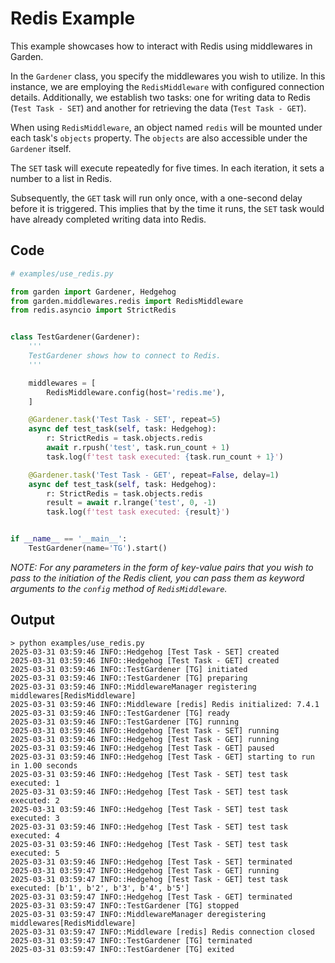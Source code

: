 Redis Example
====

This example showcases how to interact with Redis using middlewares in Garden.

In the `Gardener` class, you specify the middlewares you wish to utilize. In this instance, we are employing the `RedisMiddleware` with configured connection details. Additionally, we establish two tasks: one for writing data to Redis (`Test Task - SET`) and another for retrieving the data (`Test Task - GET`).

When using `RedisMiddleware`, an object named `redis` will be mounted under each task's `objects` property. The `objects` are also accessible under the `Gardener` itself.

The `SET` task will execute repeatedly for five times. In each iteration, it sets a number to a list in Redis.

Subsequently, the `GET` task will run only once, with a one-second delay before it is triggered. This implies that by the time it runs, the `SET` task would have already completed writing data into Redis.

## Code

```python
# examples/use_redis.py

from garden import Gardener, Hedgehog
from garden.middlewares.redis import RedisMiddleware
from redis.asyncio import StrictRedis


class TestGardener(Gardener):
    '''
    TestGardener shows how to connect to Redis.
    '''

    middlewares = [
        RedisMiddleware.config(host='redis.me'),
    ]

    @Gardener.task('Test Task - SET', repeat=5)
    async def test_task(self, task: Hedgehog):
        r: StrictRedis = task.objects.redis
        await r.rpush('test', task.run_count + 1)
        task.log(f'test task executed: {task.run_count + 1}')

    @Gardener.task('Test Task - GET', repeat=False, delay=1)
    async def test_task(self, task: Hedgehog):
        r: StrictRedis = task.objects.redis
        result = await r.lrange('test', 0, -1)
        task.log(f'test task executed: {result}')


if __name__ == '__main__':
    TestGardener(name='TG').start()

```

*NOTE: For any parameters in the form of key-value pairs that you wish to pass to the initiation of the Redis client, you can pass them as keyword arguments to the `config` method of `RedisMiddleware`.*

## Output

```log
> python examples/use_redis.py
2025-03-31 03:59:46 INFO::Hedgehog [Test Task - SET] created
2025-03-31 03:59:46 INFO::Hedgehog [Test Task - GET] created
2025-03-31 03:59:46 INFO::TestGardener [TG] initiated
2025-03-31 03:59:46 INFO::TestGardener [TG] preparing
2025-03-31 03:59:46 INFO::MiddlewareManager registering middlewares[RedisMiddleware]
2025-03-31 03:59:46 INFO::Middleware [redis] Redis initialized: 7.4.1
2025-03-31 03:59:46 INFO::TestGardener [TG] ready
2025-03-31 03:59:46 INFO::TestGardener [TG] running
2025-03-31 03:59:46 INFO::Hedgehog [Test Task - SET] running
2025-03-31 03:59:46 INFO::Hedgehog [Test Task - GET] running
2025-03-31 03:59:46 INFO::Hedgehog [Test Task - GET] paused
2025-03-31 03:59:46 INFO::Hedgehog [Test Task - GET] starting to run in 1.00 seconds
2025-03-31 03:59:46 INFO::Hedgehog [Test Task - SET] test task executed: 1
2025-03-31 03:59:46 INFO::Hedgehog [Test Task - SET] test task executed: 2
2025-03-31 03:59:46 INFO::Hedgehog [Test Task - SET] test task executed: 3
2025-03-31 03:59:46 INFO::Hedgehog [Test Task - SET] test task executed: 4
2025-03-31 03:59:46 INFO::Hedgehog [Test Task - SET] test task executed: 5
2025-03-31 03:59:46 INFO::Hedgehog [Test Task - SET] terminated
2025-03-31 03:59:47 INFO::Hedgehog [Test Task - GET] running
2025-03-31 03:59:47 INFO::Hedgehog [Test Task - GET] test task executed: [b'1', b'2', b'3', b'4', b'5']
2025-03-31 03:59:47 INFO::Hedgehog [Test Task - GET] terminated
2025-03-31 03:59:47 INFO::TestGardener [TG] stopped
2025-03-31 03:59:47 INFO::MiddlewareManager deregistering middlewares[RedisMiddleware]
2025-03-31 03:59:47 INFO::Middleware [redis] Redis connection closed
2025-03-31 03:59:47 INFO::TestGardener [TG] terminated
2025-03-31 03:59:47 INFO::TestGardener [TG] exited
```
